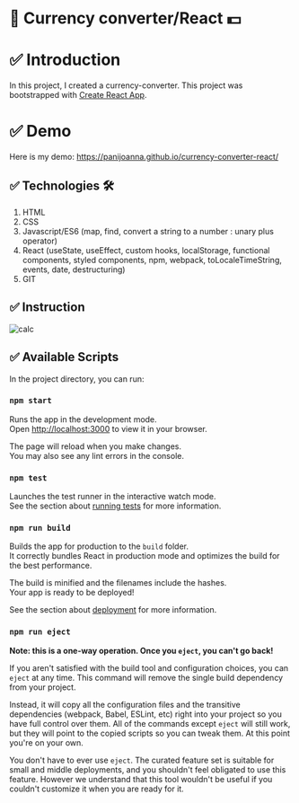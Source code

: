 # 📁 Currency converter/React 💵

# ✅ Introduction
In this project, I created a currency-converter.
This project was bootstrapped with [Create React App](https://github.com/facebook/create-react-app).

# ✅ Demo
Here is my demo:
https://panijoanna.github.io/currency-converter-react/

## ✅ Technologies 🛠
1. HTML
2. CSS
3. Javascript/ES6 (map, find, convert a string to a number : unary plus operator)
4. React (useState, useEffect, custom hooks, localStorage, functional components, styled components, npm, webpack, toLocaleTimeString, events, date, destructuring)
5. GIT

## ✅ Instruction
![calc](https://user-images.githubusercontent.com/105354955/202870077-64dce834-809a-42b2-a27f-7eb34b485613.gif)


## ✅ Available Scripts

In the project directory, you can run:

### `npm start`

Runs the app in the development mode.\
Open [http://localhost:3000](http://localhost:3000) to view it in your browser.

The page will reload when you make changes.\
You may also see any lint errors in the console.

### `npm test`

Launches the test runner in the interactive watch mode.\
See the section about [running tests](https://facebook.github.io/create-react-app/docs/running-tests) for more information.

### `npm run build`

Builds the app for production to the `build` folder.\
It correctly bundles React in production mode and optimizes the build for the best performance.

The build is minified and the filenames include the hashes.\
Your app is ready to be deployed!

See the section about [deployment](https://facebook.github.io/create-react-app/docs/deployment) for more information.

### `npm run eject`

**Note: this is a one-way operation. Once you `eject`, you can't go back!**

If you aren't satisfied with the build tool and configuration choices, you can `eject` at any time. This command will remove the single build dependency from your project.

Instead, it will copy all the configuration files and the transitive dependencies (webpack, Babel, ESLint, etc) right into your project so you have full control over them. All of the commands except `eject` will still work, but they will point to the copied scripts so you can tweak them. At this point you're on your own.

You don't have to ever use `eject`. The curated feature set is suitable for small and middle deployments, and you shouldn't feel obligated to use this feature. However we understand that this tool wouldn't be useful if you couldn't customize it when you are ready for it.

